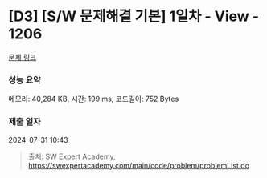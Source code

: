 # [D3] [S/W 문제해결 기본] 1일차 - View - 1206 

[문제 링크](https://swexpertacademy.com/main/code/problem/problemDetail.do?contestProbId=AV134DPqAA8CFAYh) 

### 성능 요약

메모리: 40,284 KB, 시간: 199 ms, 코드길이: 752 Bytes

### 제출 일자

2024-07-31 10:43



> 출처: SW Expert Academy, https://swexpertacademy.com/main/code/problem/problemList.do